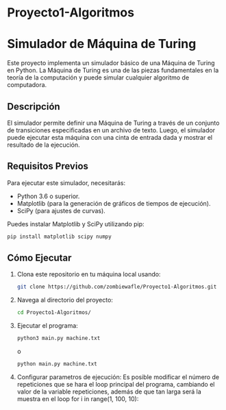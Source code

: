 # Proyecto1-Algoritmos

# Simulador de Máquina de Turing

Este proyecto implementa un simulador básico de una Máquina de Turing en Python. La Máquina de Turing es una de las piezas fundamentales en la teoría de la computación y puede simular cualquier algoritmo de computadora.

## Descripción

El simulador permite definir una Máquina de Turing a través de un conjunto de transiciones especificadas en un archivo de texto. Luego, el simulador puede ejecutar esta máquina con una cinta de entrada dada y mostrar el resultado de la ejecución.

## Requisitos Previos

Para ejecutar este simulador, necesitarás:

- Python 3.6 o superior.
- Matplotlib (para la generación de gráficos de tiempos de ejecución).
- SciPy (para ajustes de curvas).

Puedes instalar Matplotlib y SciPy utilizando pip:

```bash
pip install matplotlib scipy numpy
```
## Cómo Ejecutar

1. Clona este repositorio en tu máquina local usando:
   ```bash
   git clone https://github.com/zombiewafle/Proyecto1-Algoritmos.git

2. Navega al directorio del proyecto:
   ```bash
   cd Proyecto1-Algoritmos/

4. Ejecutar el programa:
   ```bash
   python3 main.py machine.txt
   ```
   
   o
   
   ```bash
   python main.py machine.txt

6. Configurar parametros de ejecución:
   Es posible modificar el número de repeticiones que se hara el loop principal del programa, cambiando el valor de la variable repeticiones, además de que tan larga será la muestra en el loop for i in range(1, 100, 10):
